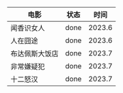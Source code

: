 | 电影           | 状态 | 时间   |
| -------------- | ---- | ------ |
| 闻香识女人     | done | 2023.6 |
| 人在囧途       | done | 2023.6 |
| 布达佩斯大饭店 | done | 2023.7 |
| 非常嫌疑犯     | done | 2023.7 |
| 十二怒汉       | done | 2023.7 |

